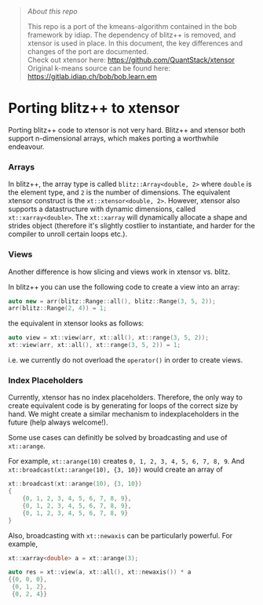 > *About this repo*
>
> This repo is a port of the kmeans-algorithm contained in the bob framework 
> by idiap. The dependency of blitz++ is removed, and xtensor is used in place. 
> In this document, the key differences and changes of the port are documented. <br>
> Check out xtensor here: https://github.com/QuantStack/xtensor <br>
> Original k-means source can be found here: https://gitlab.idiap.ch/bob/bob.learn.em

# Porting blitz++ to xtensor

Porting blitz++ code to xtensor is not very hard. Blitz++ and xtensor both support n-dimensional arrays,
which makes porting a worthwhile endeavour. 

### Arrays

In blitz++, the array type is called `blitz::Array<double, 2>` where `double` is the element type, and 
`2` is the number of dimensions.
The equivalent xtensor construct is the `xt::xtensor<double, 2>`.
However, xtensor also supports a datastructure with dynamic dimensions, called `xt::xarray<double>`.
The `xt::xarray` will dynamically allocate a shape and strides object (therefore it's slightly costlier to instantiate, and harder for the compiler to unroll certain loops etc.).

### Views

Another difference is how slicing and views work in xtensor vs. blitz. 

In blitz++ you can use the following code to create a view into an array:

```cpp
auto new = arr(blitz::Range::all(), blitz::Range(3, 5, 2));
arr(blitz::Range(2, 4)) = 1;
```

the equivalent in xtensor looks as follows:

```cpp
auto view = xt::view(arr, xt::all(), xt::range(3, 5, 2));
xt::view(arr, xt::all(), xt::range(3, 5, 2)) = 1;
```

i.e. we currently do not overload the `operator()` in order to create views.

### Index Placeholders

Currently, xtensor has no index placeholders. Therefore, the only way to 
create equivalent code is by generating for loops of the correct size
by hand. We might create a similar mechanism to indexplaceholders in the 
future (help always welcome!).

Some use cases can definitly be solved by broadcasting and use of `xt::arange`.

For example, `xt::arange(10)` creates `0, 1, 2, 3, 4, 5, 6, 7, 8, 9`.
And `xt::broadcast(xt::arange(10), {3, 10})` would create an array of 

```cpp
xt::broadcast(xt::arange(10), {3, 10})
{
	{0, 1, 2, 3, 4, 5, 6, 7, 8, 9},
	{0, 1, 2, 3, 4, 5, 6, 7, 8, 9},
	{0, 1, 2, 3, 4, 5, 6, 7, 8, 9}
}
```

Also, broadcasting with `xt::newaxis` can be particularly powerful. For example, 

```cpp
xt::xarray<double> a = xt::arange(3);

auto res = xt::view(a, xt::all(), xt::newaxis()) * a
{{0, 0, 0},
 {0, 1, 2},
 {0, 2, 4}}
```
